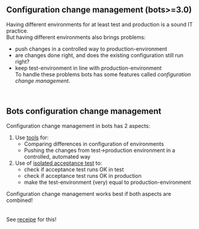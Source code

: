 ## Configuration change management (bots>=3.0) ##
Having different environments for at least test and production is a sound IT practice.<br>
But having different environments also brings problems:<br>
<ul><li>push changes in a controlled way to production-environment<br>
</li><li>are changes done right, and does the existing configuration still run right?<br>
</li><li>keep test-environment in line with production-environment<br>
To handle these problems bots has some features called <i>configuration change management</i>.</li></ul>

<br>
<h2>Bots configuration change management</h2>
Configuration change management in bots has 2 aspects:<br>
<ol><li>Use <a href='UsefulTools#Compare_and_merge.md'>tools</a> for:<br>
<ul><li>Comparing differences in configuration of environments<br>
</li><li>Pushing the changes from test->production environment in a controlled, automated way<br>
</li></ul></li><li>Use of <a href='DeploymentAcceptance.md'>isolated acceptance test</a> to:<br>
<ul><li>check if acceptance test runs OK in test<br>
</li><li>check if acceptance test runs OK in production<br>
</li><li>make the test-environment (very) equal to production-environment</li></ul></li></ol>

Configuration change management works best if both aspects are combined!<br>
<br>
<br>
See <a href='DeploymentAutopush.md'>receipe</a> for this!